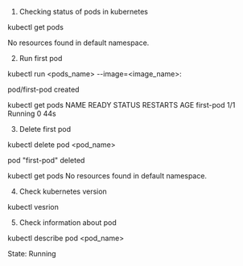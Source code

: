 1) Checking status of pods in kubernetes

kubectl get pods 

No resources found in default namespace.

2) Run first pod

kubectl run <pods_name> --image=<image_name>:<version>

pod/first-pod created

kubectl get pods 
NAME        READY   STATUS    RESTARTS   AGE
first-pod   1/1     Running   0          44s

3) Delete first pod

kubectl delete pod <pod_name>

pod "first-pod" deleted

kubectl get pods
No resources found in default namespace.

4) Check kubernetes version

kubectl vesrion

5) Check information about pod

kubectl describe pod <pod_name>

State:          Running